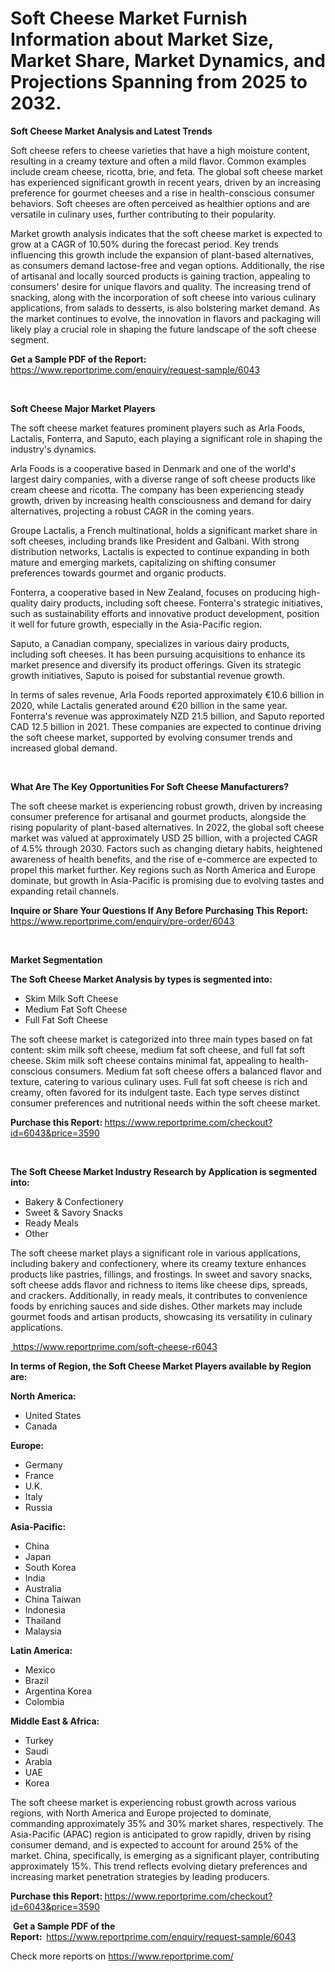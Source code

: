 <p><h1>Soft Cheese Market Furnish Information about Market Size, Market Share, Market Dynamics, and Projections Spanning from 2025 to 2032.</h1></p><p><strong>Soft Cheese Market Analysis and Latest Trends</strong></p>
<p><p>Soft cheese refers to cheese varieties that have a high moisture content, resulting in a creamy texture and often a mild flavor. Common examples include cream cheese, ricotta, brie, and feta. The global soft cheese market has experienced significant growth in recent years, driven by an increasing preference for gourmet cheeses and a rise in health-conscious consumer behaviors. Soft cheeses are often perceived as healthier options and are versatile in culinary uses, further contributing to their popularity.</p><p>Market growth analysis indicates that the soft cheese market is expected to grow at a CAGR of 10.50% during the forecast period. Key trends influencing this growth include the expansion of plant-based alternatives, as consumers demand lactose-free and vegan options. Additionally, the rise of artisanal and locally sourced products is gaining traction, appealing to consumers' desire for unique flavors and quality. The increasing trend of snacking, along with the incorporation of soft cheese into various culinary applications, from salads to desserts, is also bolstering market demand. As the market continues to evolve, the innovation in flavors and packaging will likely play a crucial role in shaping the future landscape of the soft cheese segment.</p></p>
<p><strong>Get a Sample PDF of the Report:&nbsp;</strong> <a href="https://www.reportprime.com/enquiry/request-sample/6043?utm_campaign=2146&utm_medium=2&utm_source=Github&utm_content=ia&utm_term=19032025&utm_id=soft-cheese">https://www.reportprime.com/enquiry/request-sample/6043</a></p>
<p>&nbsp;</p>
<p><strong>Soft Cheese Major Market Players</strong></p>
<p><p>The soft cheese market features prominent players such as Arla Foods, Lactalis, Fonterra, and Saputo, each playing a significant role in shaping the industry's dynamics. </p><p>Arla Foods is a cooperative based in Denmark and one of the world's largest dairy companies, with a diverse range of soft cheese products like cream cheese and ricotta. The company has been experiencing steady growth, driven by increasing health consciousness and demand for dairy alternatives, projecting a robust CAGR in the coming years.</p><p>Groupe Lactalis, a French multinational, holds a significant market share in soft cheeses, including brands like President and Galbani. With strong distribution networks, Lactalis is expected to continue expanding in both mature and emerging markets, capitalizing on shifting consumer preferences towards gourmet and organic products.</p><p>Fonterra, a cooperative based in New Zealand, focuses on producing high-quality dairy products, including soft cheese. Fonterra's strategic initiatives, such as sustainability efforts and innovative product development, position it well for future growth, especially in the Asia-Pacific region.</p><p>Saputo, a Canadian company, specializes in various dairy products, including soft cheeses. It has been pursuing acquisitions to enhance its market presence and diversify its product offerings. Given its strategic growth initiatives, Saputo is poised for substantial revenue growth.</p><p>In terms of sales revenue, Arla Foods reported approximately €10.6 billion in 2020, while Lactalis generated around €20 billion in the same year. Fonterra's revenue was approximately NZD 21.5 billion, and Saputo reported CAD 12.5 billion in 2021. These companies are expected to continue driving the soft cheese market, supported by evolving consumer trends and increased global demand.</p></p>
<p>&nbsp;</p>
<p><strong>What Are The Key Opportunities For Soft Cheese Manufacturers?</strong></p>
<p><p>The soft cheese market is experiencing robust growth, driven by increasing consumer preference for artisanal and gourmet products, alongside the rising popularity of plant-based alternatives. In 2022, the global soft cheese market was valued at approximately USD 25 billion, with a projected CAGR of 4.5% through 2030. Factors such as changing dietary habits, heightened awareness of health benefits, and the rise of e-commerce are expected to propel this market further. Key regions such as North America and Europe dominate, but growth in Asia-Pacific is promising due to evolving tastes and expanding retail channels.</p></p>
<p><strong>Inquire or Share Your Questions If Any Before Purchasing This Report:</strong> <a href="https://www.reportprime.com/enquiry/pre-order/6043?utm_campaign=2146&utm_medium=2&utm_source=Github&utm_content=ia&utm_term=19032025&utm_id=soft-cheese">https://www.reportprime.com/enquiry/pre-order/6043</a></p>
<p>&nbsp;</p>
<p><strong>Market Segmentation</strong></p>
<p><strong>The Soft Cheese Market Analysis by types is segmented into:</strong></p>
<p><ul><li>Skim Milk Soft Cheese</li><li>Medium Fat Soft Cheese</li><li>Full Fat Soft Cheese</li></ul></p>
<p><p>The soft cheese market is categorized into three main types based on fat content: skim milk soft cheese, medium fat soft cheese, and full fat soft cheese. Skim milk soft cheese contains minimal fat, appealing to health-conscious consumers. Medium fat soft cheese offers a balanced flavor and texture, catering to various culinary uses. Full fat soft cheese is rich and creamy, often favored for its indulgent taste. Each type serves distinct consumer preferences and nutritional needs within the soft cheese market.</p></p>
<p><strong>Purchase this Report:&nbsp;</strong><a href="https://www.reportprime.com/checkout?id=6043&price=3590&utm_campaign=2146&utm_medium=2&utm_source=Github&utm_content=ia&utm_term=19032025&utm_id=soft-cheese">https://www.reportprime.com/checkout?id=6043&price=3590</a></p>
<p>&nbsp;</p>
<p><strong>The Soft Cheese Market Industry Research by Application is segmented into:</strong></p>
<p><ul><li>Bakery & Confectionery</li><li>Sweet & Savory Snacks</li><li>Ready Meals</li><li>Other</li></ul></p>
<p><p>The soft cheese market plays a significant role in various applications, including bakery and confectionery, where its creamy texture enhances products like pastries, fillings, and frostings. In sweet and savory snacks, soft cheese adds flavor and richness to items like cheese dips, spreads, and crackers. Additionally, in ready meals, it contributes to convenience foods by enriching sauces and side dishes. Other markets may include gourmet foods and artisan products, showcasing its versatility in culinary applications.</p></p>
<p><a href="https://www.reportprime.com/soft-cheese-r6043?utm_campaign=2146&utm_medium=2&utm_source=Github&utm_content=ia&utm_term=19032025&utm_id=soft-cheese">&nbsp;https://www.reportprime.com/soft-cheese-r6043</a></p>
<p><strong>In terms of Region, the Soft Cheese Market Players available by Region are:</strong></p>
<p>
    <p> <strong> North America: </strong>
        <ul>
            <li>United States</li>
            <li>Canada</li>
        </ul>
        </p> 
    <p> <strong> Europe: </strong>
        <ul>
            <li>Germany</li>
            <li>France</li>
            <li>U.K.</li>
            <li>Italy</li>
            <li>Russia</li>
        </ul>
        </p> 
    <p> <strong> Asia-Pacific: </strong>
        <ul>
            <li>China</li>
            <li>Japan</li>
            <li>South Korea</li>
            <li>India</li>
            <li>Australia</li>
            <li>China Taiwan</li>
            <li>Indonesia</li>
            <li>Thailand</li>
            <li>Malaysia</li>
        </ul>
        </p> 
    <p> <strong> Latin America: </strong>
        <ul>
            <li>Mexico</li>
            <li>Brazil</li>
            <li>Argentina Korea</li>
            <li>Colombia</li>
        </ul>
        </p> 
    <p> <strong> Middle East & Africa: </strong>
        <ul>
            <li>Turkey</li>
            <li>Saudi</li>
            <li>Arabia</li>
            <li>UAE</li>
            <li>Korea</li>
        </ul>
    </p>
    </p>
<p><p>The soft cheese market is experiencing robust growth across various regions, with North America and Europe projected to dominate, commanding approximately 35% and 30% market shares, respectively. The Asia-Pacific (APAC) region is anticipated to grow rapidly, driven by rising consumer demand, and is expected to account for around 25% of the market. China, specifically, is emerging as a significant player, contributing approximately 15%. This trend reflects evolving dietary preferences and increasing market penetration strategies by leading producers.</p></p>
<p><strong>Purchase this Report: </strong><a href="https://www.reportprime.com/checkout?id=6043&price=3590&utm_campaign=2146&utm_medium=2&utm_source=Github&utm_content=ia&utm_term=19032025&utm_id=soft-cheese">https://www.reportprime.com/checkout?id=6043&price=3590</a></p>
<p>&nbsp;<strong>Get a Sample PDF of the Report:&nbsp;&nbsp;</strong><a href="https://www.reportprime.com/enquiry/request-sample/6043?utm_campaign=2146&utm_medium=2&utm_source=Github&utm_content=ia&utm_term=19032025&utm_id=soft-cheese">https://www.reportprime.com/enquiry/request-sample/6043</a></p>
<p><strong></strong></p>
<p>Check more reports on <a href="https://www.reportprime.com/?utm_campaign=2146&utm_medium=2&utm_source=Github&utm_content=ia&utm_term=19032025&utm_id=soft-cheese">https://www.reportprime.com/</a></p>